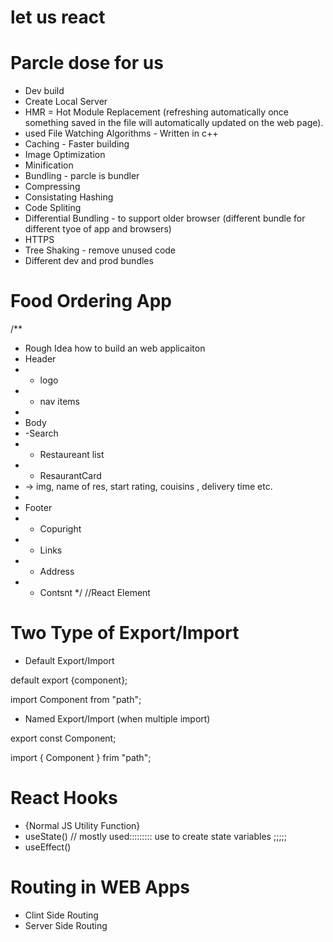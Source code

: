 # let us react

# Parcle dose for us

- Dev build
- Create Local Server
- HMR = Hot Module Replacement (refreshing automatically once something saved in the file will automatically updated on the web page).
- used File Watching Algorithms - Written in c++
- Caching - Faster building
- Image Optimization
- Minification
- Bundling - parcle is bundler
- Compressing
- Consistating Hashing
- Code Spliting
- Differential Bundling - to support older browser (different bundle for different tyoe of app and browsers)
- HTTPS
- Tree Shaking - remove unused code
- Different dev and prod bundles

# Food Ordering App

/\*\*

- Rough Idea how to build an web applicaiton
- Header
- - logo
- - nav items
-
- Body
- -Search
- - Restaureant list
- - ResaurantCard
- -> img, name of res, start rating, couisins , delivery time etc.
-
- Footer
- - Copuright
- - Links
- - Address
- - Contsnt
    \*/
    //React Element

# Two Type of Export/Import

- Default Export/Import

default export <name of variable> {component};

import Component from "path";

- Named Export/Import (when multiple import)

export const Component;

import { Component } frim "path";

# React Hooks

- {Normal JS Utility Function}
- useState() // mostly used::::::::: use to create state variables ;;;;;
- useEffect()

# Routing in WEB Apps

- Clint Side Routing
- Server Side Routing
